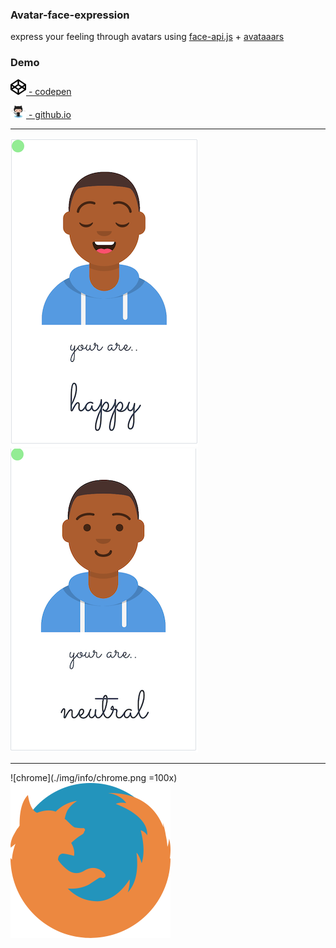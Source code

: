 ### Avatar-face-expression  

express your feeling through avatars using
[face-api.js](https://github.com/justadudewhohacks/face-api.js?files=1) + [avataaars](https://avataaars.com)

### Demo  


 <a href="https://codepen.io/simhub/pen/RwbXzrj?editors=1000"><img
 src="./img/info/codepen.png" alt="codepen" width="25"> - codepen</a>  


 <a href="https://simhub.github.io/avatar-face-expression/"><img
src="./img/info/octocat.png" alt="githubio" width="25"> - github.io </a>


--------------    

![avatar smile](./img/info/smile.png) 
![avatar neutral](./img/info/neutral.png)   

--------------

![chrome](./img/info/chrome.png =100x) ![firefox](./img/info/firefox.png)

